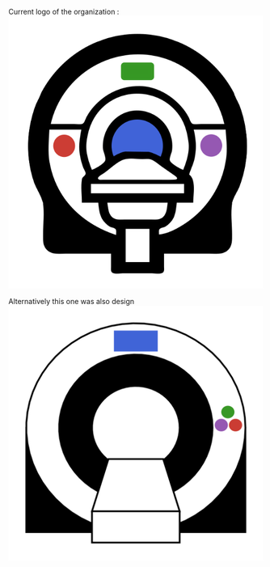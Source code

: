 Current logo of the organization :
![](assets/logo_cncastillo.png)

Alternatively this one was also design
![](assets/logo_makie.png)
